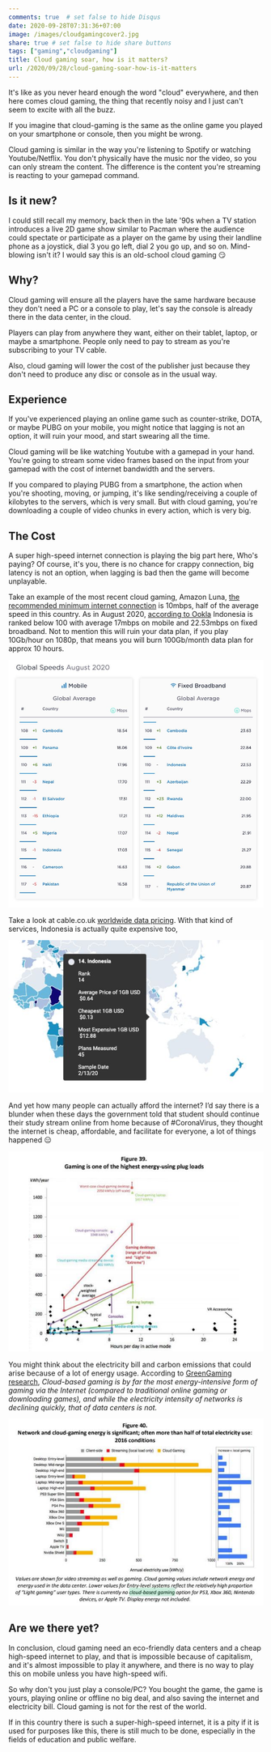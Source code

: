 ```yaml
---
comments: true	# set false to hide Disqus
date: 2020-09-28T07:31:36+07:00
image: /images/cloudgamingcover2.jpg
share: true	# set false to hide share buttons
tags: ["gaming","cloudgaming"]
title: Cloud gaming soar, how is it matters?
url: /2020/09/28/cloud-gaming-soar-how-is-it-matters
---
```


It's like as you never heard enough the word "cloud" everywhere, and then here comes cloud gaming, the thing that recently noisy and I just can't seem to excite with all the buzz.

If you imagine that cloud-gaming is the same as the online game you played on your smartphone or console, then you might be wrong. 

Cloud gaming is similar in the way you're listening to Spotify or watching Youtube/Netflix. You don't physically have the music nor the video, so you can only stream the content. The difference is the content you're streaming is reacting to your gamepad command.

## Is it new? 

I could still recall my memory, back then in the late '90s when a TV station introduces a live 2D game show similar to Pacman where the audience could spectate or participate as a player on the game by using their landline phone as a joystick, dial 3 you go left, dial 2 you go up, and so on. Mind-blowing isn't it? I would say this is an old-school cloud gaming :smirk:

## Why?

Cloud gaming will ensure all the players have the same hardware because they don't need a PC or a console to play, let's say the console is already there in the data center, in the cloud.

Players can play from anywhere they want, either on their tablet, laptop, or maybe a smartphone. People only need to pay to stream as you're subscribing to your TV cable.

Also, cloud gaming will lower the cost of the publisher just because they don't need to produce any disc or console as in the usual way.

## Experience

If you've experienced playing an online game such as counter-strike, DOTA, or maybe PUBG on your mobile, you might notice that lagging is not an option, it will ruin your mood, and start swearing all the time.

Cloud gaming will be like watching Youtube with a gamepad in your hand. You're going to stream some video frames based on the input from your gamepad with the cost of internet bandwidth and the servers.

If you compared to playing PUBG from a smartphone, the action when you're shooting, moving, or jumping, it's like sending/receiving a couple of kilobytes to the servers, which is very small. But with cloud gaming, you're downloading a couple of video chunks in every action, which is very big.

## The Cost

A super high-speed internet connection is playing the big part here, Who's paying? Of course, it's you, there is no chance for crappy connection, big latency is not an option, when lagging is bad then the game will become unplayable.

Take an example of the most recent cloud gaming, Amazon Luna, [the recommended minimum internet connection](https://www.amazon.com/luna/landing-page) is 10mbps, half of the average speed in this country. As in August 2020, [according to Ookla](https://www.speedtest.net/global-index) Indonesia is ranked below 100 with average 17mbps on mobile and 22.53mbps on fixed broadband. Not to mention this will ruin your data plan, if you play 10Gb/hour on 1080p, that means you will burn 100Gb/month data plan for approx 10 hours. 

![Ookla internet speed August 2020](/images/ooklaaug2020idn.jpg)

Take a look at cable.co.uk [worldwide data pricing](https://www.cable.co.uk/mobiles/worldwide-data-pricing/). With that kind of services, Indonesia is actually quite expensive too,

![Cable.co.ui worldwide data pricing Indonesia](/images/cablecoukdatapricingidn.jpg)

And yet how many people can actually afford the internet? I’d say there is a blunder when these days the government told that student should continue their study stream online from home because of #CoronaVirus, they thought the internet is cheap, affordable, and facilitate for everyone, a lot of things happened 😑

![fig39](/images/greengaming39.jpg)

You might think about the electricity bill and carbon emissions that could arise because of a lot of energy usage. According to [GreenGaming research](https://www.researchgate.net/publication/339198911_A_Plug-Loads_Game_Changer_Computer_Gaming_Energy_Efficiency_without_Performance_Compromise), _Cloud-based gaming is by far the most energy-intensive form of gaming via the Internet (compared to traditional online gaming or downloading games), and while the electricity intensity of networks is declining
quickly, that of data centers is not._

![fig40](/images/greengaming40.jpg)

## Are we there yet?

In conclusion, cloud gaming need an eco-friendly data centers and a cheap high-speed internet to play, and that is impossible because of capitalism, and it's almost impossible to play it anywhere, and there is no way to play this on mobile unless you have high-speed wifi.

So why don't you just play a console/PC? You bought the game, the game is yours, playing online or offline no big deal, and also saving the internet and electricity bill. Cloud gaming is not for the rest of the world.

If in this country there is such a super-high-speed internet, it is a pity if it is used for purposes like this, there is still much to be done, especially in the fields of education and public welfare.

